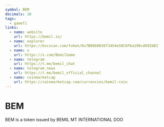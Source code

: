 ```yaml
---
symbol: BEM
decimals: 18
tags:
  - gamefi
links:
  - name: website
    url: https://bemil.io/
  - name: explorer
    url: https://bscscan.com/token/0x7B86b0836f3454e50C6F6a190cd692bB17da1928
  - name: x
    url: https://x.com/BemilGame
  - name: telegram
    url: https://t.me/bemil_chat
  - name: telegram_news
    url: https://t.me/bemil_official_channel
  - name: coinmarketcap
    url: https://coinmarketcap.com/currencies/bemil-coin
---
```


# BEM

BEM is a token issued by BEMIL MT INTERNATIONAL DOO
